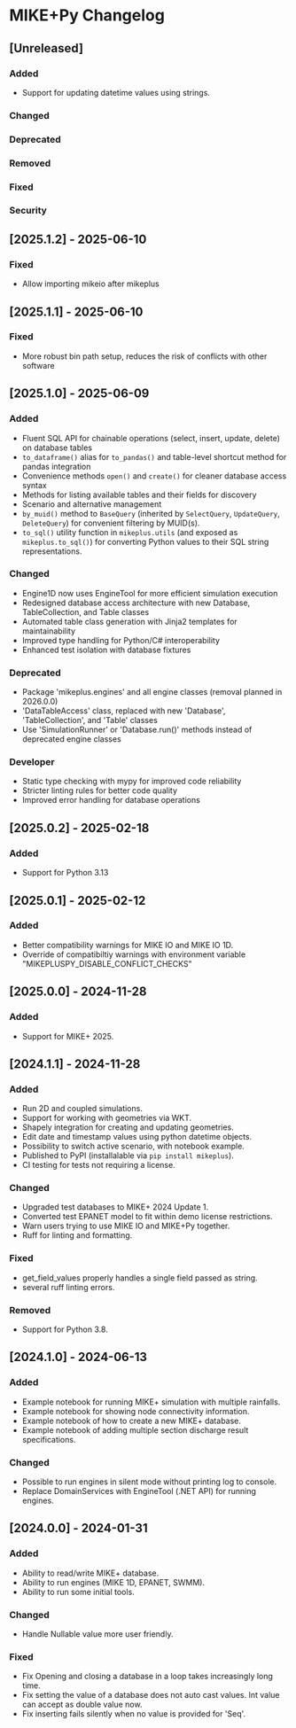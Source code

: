 # MIKE+Py Changelog

## [Unreleased]

### Added
- Support for updating datetime values using strings.

### Changed

### Deprecated

### Removed

### Fixed

### Security

## [2025.1.2] - 2025-06-10

### Fixed
- Allow importing mikeio after mikeplus

## [2025.1.1] - 2025-06-10

### Fixed
- More robust bin path setup, reduces the risk of conflicts with other software

## [2025.1.0] - 2025-06-09

### Added
- Fluent SQL API for chainable operations (select, insert, update, delete) on database tables
- `to_dataframe()` alias for `to_pandas()` and table-level shortcut method for pandas integration
- Convenience methods `open()` and `create()` for cleaner database access syntax
- Methods for listing available tables and their fields for discovery
- Scenario and alternative management
- `by_muid()` method to `BaseQuery` (inherited by `SelectQuery`, `UpdateQuery`, `DeleteQuery`) for convenient filtering by MUID(s).
- `to_sql()` utility function in `mikeplus.utils` (and exposed as `mikeplus.to_sql()`) for converting Python values to their SQL string representations.

### Changed
- Engine1D now uses EngineTool for more efficient simulation execution
- Redesigned database access architecture with new Database, TableCollection, and Table classes
- Automated table class generation with Jinja2 templates for maintainability
- Improved type handling for Python/C# interoperability
- Enhanced test isolation with database fixtures

### Deprecated
- Package 'mikeplus.engines' and all engine classes (removal planned in 2026.0.0)
- 'DataTableAccess' class, replaced with new 'Database', 'TableCollection', and 'Table' classes
- Use 'SimulationRunner' or 'Database.run()' methods instead of deprecated engine classes

### Developer
- Static type checking with mypy for improved code reliability
- Stricter linting rules for better code quality
- Improved error handling for database operations

## [2025.0.2] - 2025-02-18

### Added
- Support for Python 3.13

## [2025.0.1] - 2025-02-12

### Added
- Better compatibility warnings for MIKE IO and MIKE IO 1D.
- Override of compatibiltiy warnings with environment variable "MIKEPLUSPY_DISABLE_CONFLICT_CHECKS"

## [2025.0.0] - 2024-11-28

### Added
- Support for MIKE+ 2025.

## [2024.1.1] - 2024-11-28

### Added
- Run 2D and coupled simulations.
- Support for working with geometries via WKT.
- Shapely integration for creating and updating geometries.
- Edit date and timestamp values using python datetime objects.
- Possibility to switch active scenario, with notebook example.
- Published to PyPI (installalable via `pip install mikeplus`).
- CI testing for tests not requiring a license.

### Changed
- Upgraded test databases to MIKE+ 2024 Update 1.
- Converted test EPANET model to fit within demo license restrictions.
- Warn users trying to use MIKE IO and MIKE+Py together.
- Ruff for linting and formatting.

### Fixed
- get_field_values properly handles a single field passed as string.
- several ruff linting errors.

### Removed
- Support for Python 3.8.

## [2024.1.0] - 2024-06-13

### Added
- Example notebook for running MIKE+ simulation with multiple rainfalls.
- Example notebook for showing node connectivity information.
- Example notebook of how to create a new MIKE+ database.
- Example notebook of adding multiple section discharge result specifications.

### Changed
- Possible to run engines in silent mode without printing log to console.
- Replace DomainServices with EngineTool (.NET API) for running engines.

## [2024.0.0] - 2024-01-31

### Added
- Ability to read/write MIKE+ database.
- Ability to run engines (MIKE 1D, EPANET, SWMM).
- Ability to run some initial tools.

### Changed
- Handle Nullable value more user friendly.

### Fixed
- Fix Opening and closing a database in a loop takes increasingly long time.
- Fix setting the value of a database does not auto cast values. Int value can accept as double value now.
- Fix inserting fails silently when no value is provided for 'Seq'.
